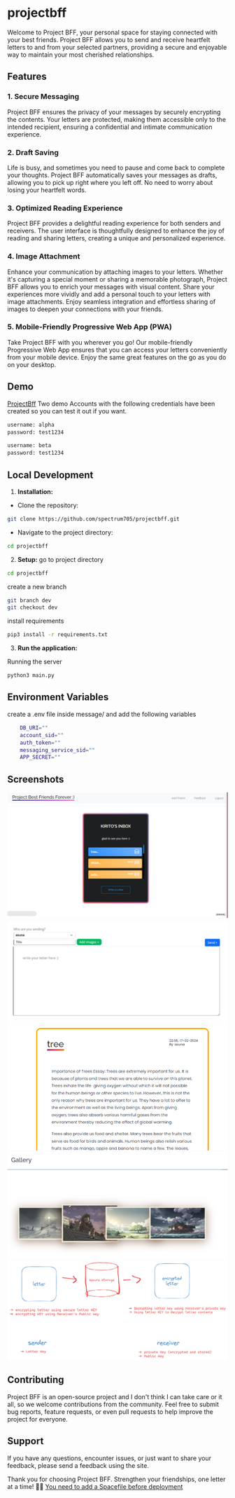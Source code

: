 # projectbff

Welcome to Project BFF, your personal space for staying connected with your best friends. Project BFF allows you to send and receive heartfelt letters to and from your selected partners, providing a secure and enjoyable way to maintain your most cherished relationships.


## Features

### 1. Secure Messaging

Project BFF ensures the privacy of your messages by securely encrypting the contents. Your letters are protected, making them accessible only to the intended recipient, ensuring a confidential and intimate communication experience.

### 2. Draft Saving

Life is busy, and sometimes you need to pause and come back to complete your thoughts. Project BFF automatically saves your messages as drafts, allowing you to pick up right where you left off. No need to worry about losing your heartfelt words.

### 3. Optimized Reading Experience

Project BFF provides a delightful reading experience for both senders and receivers. The user interface is thoughtfully designed to enhance the joy of reading and sharing letters, creating a unique and personalized experience.

### 4. Image Attachment

Enhance your communication by attaching images to your letters. Whether it's capturing a special moment or sharing a memorable photograph, Project BFF allows you to enrich your messages with visual content. Share your experiences more vividly and add a personal touch to your letters with image attachments. Enjoy seamless integration and effortless sharing of images to deepen your connections with your friends.

### 5. Mobile-Friendly Progressive Web App (PWA)

Take Project BFF with you wherever you go! Our mobile-friendly Progressive Web App ensures that you can access your letters conveniently from your mobile device. Enjoy the same great features on the go as you do on your desktop.



## Demo
[ProjectBff](https://tinyurl.com/projectbffs)
Two demo Accounts with the following credentials have been created so you can test it out if you want.
```bash
username: alpha
password: test1234
```
```bash
username: beta
password: test1234
```


## Local Development
1. **Installation:**

- Clone the repository: 
```bash 
git clone https://github.com/spectrum705/projectbff.git
```
- Navigate to the project directory: 
```bash
cd projectbff
```  
2. **Setup:**
go to project directory
```bash
cd projectbff
```

create a new branch 
```bash 
git branch dev
git checkout dev
```

install requirements
```bash
pip3 install -r requirements.txt 
```


3. **Run the application:**

Running the server
```bash
python3 main.py
```
## Environment Variables

create a .env file inside message/ and add the following variables
```bash
    DB_URI=""
    account_sid=""
    auth_token=""
    messaging_service_sid=""
    APP_SECRET=""

```

## Screenshots
![home page](/home.png)
![write Page](/write.png)
![Letter Page](/letter.png)
![gallery Page](/gallery.png)
![Encryption steps](/enc.png)


## Contributing

Project BFF is an open-source project and I don't think I can take care or it all, so we welcome contributions from the community. Feel free to submit bug reports, feature requests, or even pull requests to help improve the project for everyone.

## Support

If you have any questions, encounter issues, or just want to share your feedback, please send a feedback using the site.

Thank you for choosing Project BFF. Strengthen your friendships, one letter at a time! 💌🌟
[You need to add a Spacefile before deployment ](https://deta.space/docs/en/reference/spacefile)